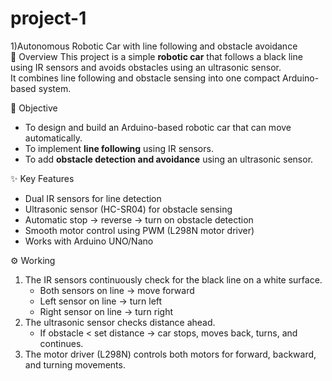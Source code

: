 # project-1
1)Autonomous Robotic Car with line following and obstacle avoidance  
📖 Overview
This project is a simple **robotic car** that follows a black line using IR sensors and avoids obstacles using an ultrasonic sensor.  
It combines line following and obstacle sensing into one compact Arduino-based system.  

🎯 Objective
- To design and build an Arduino-based robotic car that can move automatically.  
- To implement **line following** using IR sensors.  
- To add **obstacle detection and avoidance** using an ultrasonic sensor.  

✨ Key Features
- Dual IR sensors for line detection  
- Ultrasonic sensor (HC-SR04) for obstacle sensing  
- Automatic stop → reverse → turn on obstacle detection  
- Smooth motor control using PWM (L298N motor driver)  
- Works with Arduino UNO/Nano  

⚙️ Working
1. The IR sensors continuously check for the black line on a white surface.  
   - Both sensors on line → move forward  
   - Left sensor on line → turn left  
   - Right sensor on line → turn right  
2. The ultrasonic sensor checks distance ahead.  
   - If obstacle < set distance → car stops, moves back, turns, and continues.  
3. The motor driver (L298N) controls both motors for forward, backward, and turning movements.


